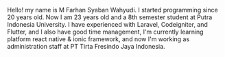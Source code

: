 Hello! my name is M Farhan Syaban Wahyudi. I started programming since 20 years old. Now I am 23 years old and a 8th semester student at Putra Indonesia University.
I have experienced with Laravel, Codeigniter, and Flutter, and I also have good time management, I'm currently learning platform react native & ionic framework,
and now I'm working as administration staff at PT Tirta Fresindo Jaya Indonesia.
